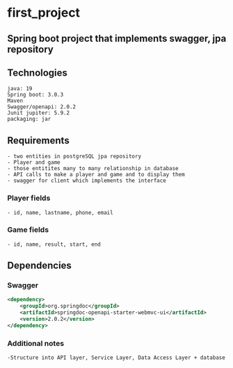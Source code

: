# first_project


## Spring boot project that implements swagger, jpa repository

## Technologies

```
java: 19
Spring boot: 3.0.3
Maven
Swagger/openapi: 2.0.2
Junit jupiter: 5.9.2
packaging: jar
```
## Requirements 
	- two entities in postgreSQL jpa repository
	- Player and game
	- those entitites many to many relationship in database
	- API calls to make a player and game and to display them
	- swagger for client which implements the interface

### Player fields
	- id, name, lastname, phone, email

### Game fields
	- id, name, result, start, end


## Dependencies

### Swagger

```XML
<dependency>
	<groupId>org.springdoc</groupId>
	<artifactId>springdoc-openapi-starter-webmvc-ui</artifactId>
	<version>2.0.2</version>
</dependency>
```


### Additional notes
	-Structure into API layer, Service Layer, Data Access Layer + database


